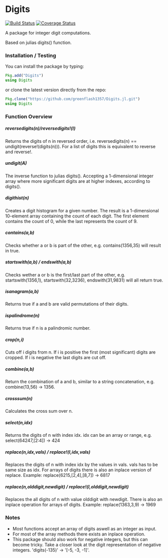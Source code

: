 # Digits

[![Build Status](https://travis-ci.org/greenflash1357/Digits.jl.svg?branch=master)](https://travis-ci.org/greenflash1357/Digits.jl)
[![Coverage Status](https://coveralls.io/repos/greenflash1357/Digits.jl/badge.svg)](https://coveralls.io/r/greenflash1357/Digits.jl)

A package for integer digit computations.

Based on julias digits() function.

### Installation / Testing

You can install the package by typing:
```julia
Pkg.add("Digits")
using Digits
```
or clone the latest version directly from the repo:
```julia
Pkg.clone("https://github.com/greenflash1357/Digits.jl.git")
using Digits
```

### Function Overview

##### reversedigits(n)/reversedigits!(l)
Returns the digits of n in reversed order, i.e. reversedigits(n) == undigit(reverse!(digits(n))). For a list of digits this is equivalent to reverse and reverse!.

##### undigit(A)
The inverse function to julias digits(). Accepting a 1-dimensional integer array where more significant digits are at higher indexes, according to digits().

##### digithist(n)
Creates a digit histogram for a given number. The result is a 1-dimensional 10-element array containing the count of each digit. The first element contains the count of 0, while the last represents the count of 9.

##### contains(a,b)
Checks whether a or b is part of the other, e.g. contains(1356,35) will result in true.

##### startswith(a,b) / endswith(a,b)
Checks wether a or b is the first/last part of the other, e.g. startswith(1356,1), startswith(32,3236), endswith(31,9831) will all return true.

##### isanagram(a,b)
Returns true if a and b are valid permutations of their digits.

##### ispalindrome(n)
Returns true if n is a palindromic number.

##### crop(n,i)
Cuts off i digits from n. If i is positive the first (most significant) digits are cropped. If i is negative the last digits are cut off.

##### combine(a,b)
Return the combination of a and b, similar to a string concatenation, e.g. combine(13,56) -> 1356.

##### crosssum(n)
Calculates the cross sum over n.

##### select(n,idx)
Returns the digits of n with index idx. idx can be an array or range, e.g. select(64247,[2:4]) -> 424

##### replace(n,idx,vals) / replace!(l,idx,vals)
Replaces the digits of n with index idx by the values in vals. vals has to be same size as idx.
For arrays of digits there is also an inplace version of replace.
Example: replace(6215,[2,4],[8,7]) -> 6817

##### replace(n,olddigit,newdigit) / replace!(l,olddigit,newdigit)
Replaces the all digits of n with value olddigit with newdigit. There is also an inplace operation for arrays of digits.
Example: replace(1363,3,9) -> 1969


### Notes
- Most functions accept an array of digits aswell as an integer as input.
- For most of the array methods there exists an inplace operation.
- This package should also work for negative integers, but this can become tricky. Take a closer look at the digit representation of negative integers. 'digits(-135)' -> '[-5, -3, -1]'.
